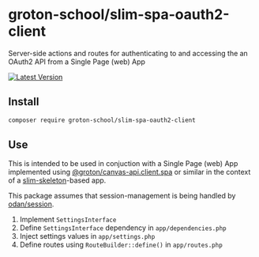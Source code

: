 # groton-school/slim-spa-oauth2-client

Server-side actions and routes for authenticating to and accessing the an OAuth2 API from a Single Page (web) App

[![Latest Version](https://img.shields.io/packagist/v/groton-school/slim-spa-oauth2-client.svg)](https://packagist.org/packages/groton-school/slim-spa-oauth2-client)

## Install

```bash
composer require groton-school/slim-spa-oauth2-client
```

## Use

This is intended to be used in conjuction with a Single Page (web) App implemented using [@groton/canvas-api.client.spa](https://npmjs.org/package/@groton/canvas-api.client.spa) or similar in the context of a [slim-skeleton](https://github.com/slimphp/Slim-Skeleton#readme)-based app.

This package assumes that session-management is being handled by [odan/session](https://github.com/odan/session#readme).

1. Implement `SettingsInterface`
2. Define `SettingsInterface` dependency in `app/dependencies.php`
3. Inject settings values in `app/settings.php`
4. Define routes using `RouteBuilder::define()` in `app/routes.php`
